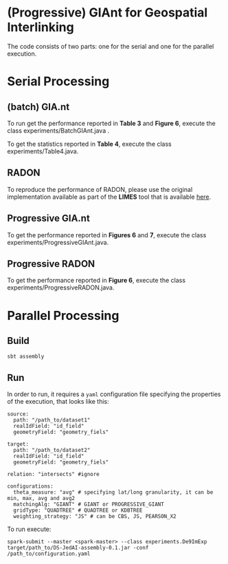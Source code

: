 # (Progressive) GIAnt for Geospatial Interlinking

The code consists of two parts: one for the serial and one for the parallel execution. 

# Serial Processing 

## (batch) GIA.nt

To run get the performance reported in **Table 3** and **Figure 6**, execute the class experiments/BatchGIAnt.java .

To get the statistics reported in **Table 4**, execute the class experiments/Table4.java.

## RADON

To reproduce the performance of RADON, please use the original implementation available as part of the **LIMES** tool that is available [here](https://github.com/dice-group/LIMES).

## Progressive GIA.nt

To get the performance reported in **Figures 6** and **7**, execute the class experiments/ProgressiveGIAnt.java.

## Progressive RADON

To get the performance reported in **Figure 6**, execute the class experiments/ProgressiveRADON.java.

# Parallel Processing

## Build

	sbt assembly

## Run 

In order to run, it requires a `yaml` configuration file specifying the properties of the execution, that looks like this:

	source:
	  path: "/path_to/dataset1"
	  realIdField: "id_field"
	  geometryField: "geometry_fiels"

	target:
	  path: "/path_to/dataset2"
	  realIdField: "id_field"
	  geometryField: "geometry_fiels"

	relation: "intersects" #ignore

	configurations:
	  theta_measure: "avg" # specifying lat/long granularity, it can be min, max, avg and avg2
	  matchingAlg: "GIANT" # GIANT or PROGRESSIVE_GIANT
	  gridType: "QUADTREE" # QUADTREE or KDBTREE
	  weighting_strategy: "JS" # can be CBS, JS, PEARSON_X2


To run execute:

	spark-submit --master <spark-master> --class experiments.De9ImExp  target/path_to/DS-JedAI-assembly-0.1.jar -conf /path_to/configuration.yaml


